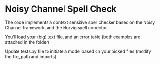 # Noisy Channel Spell Check #

The code implements a context sensitive spell checker based on the Noisy Channel 
framework. and the Norvig spell corrector. 

You'll load your (big) text file, and an error table (both examples are attached in the folder)

Update tests.py file to initiate a model based on your picked files (modify the file_path and imports).
